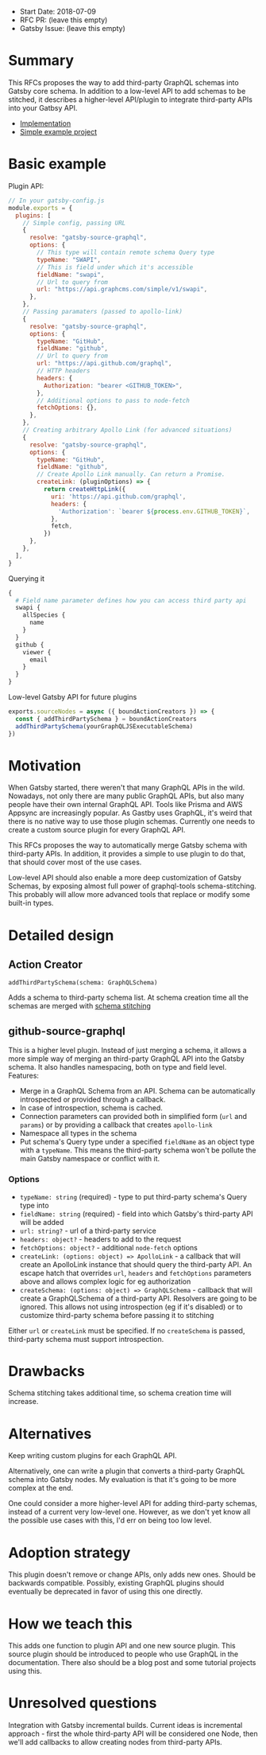 - Start Date: 2018-07-09
- RFC PR: (leave this empty)
- Gatsby Issue: (leave this empty)

# Summary

This RFCs proposes the way to add third-party GraphQL schemas into Gatsby core schema. In addition to a low-level API to add schemas to be stitched, it describes a higher-level API/plugin to integrate third-party APIs into your Gatbsy API.

* [Implementation](https://github.com/gatsbyjs/gatsby/tree/graphql/schema-stitching)
* [Simple example project](https://github.com/freiksenet/gatsby-github-displayer)

# Basic example

Plugin API:

```js
// In your gatsby-config.js
module.exports = {
  plugins: [
    // Simple config, passing URL
    {
      resolve: "gatsby-source-graphql",
      options: {
        // This type will contain remote schema Query type
        typeName: "SWAPI",
        // This is field under which it's accessible
        fieldName: "swapi",
        // Url to query from
        url: "https://api.graphcms.com/simple/v1/swapi",
      },
    },
    // Passing paramaters (passed to apollo-link)
    {
      resolve: "gatsby-source-graphql",
      options: {
        typeName: "GitHub",
        fieldName: "github",
        // Url to query from
        url: "https://api.github.com/graphql",
        // HTTP headers
        headers: {
          Authorization: "bearer <GITHUB_TOKEN>",
        },
        // Additional options to pass to node-fetch
        fetchOptions: {},
      },
    },
    // Creating arbitrary Apollo Link (for advanced situations)
    {
      resolve: "gatsby-source-graphql",
      options: {
        typeName: "GitHub",
        fieldName: "github",
        // Create Apollo Link manually. Can return a Promise.
        createLink: (pluginOptions) => {
          return createHttpLink({
            uri: 'https://api.github.com/graphql',
            headers: {
              'Authorization': `bearer ${process.env.GITHUB_TOKEN}`,
            },
            fetch,
          })
      },
    },
  ],
}
```

Querying it

```graphql
{
  # Field name parameter defines how you can access third party api
  swapi {
    allSpecies {
      name
    }
  }
  github {
    viewer {
      email
    }
  }
}
```

Low-level Gatsby API for future plugins

```js
exports.sourceNodes = async ({ boundActionCreators }) => {
  const { addThirdPartySchema } = boundActionCreators
  addThirdPartySchema(yourGraphQLJSExecutableSchema)
})
```

# Motivation

When Gatsby started, there weren't that many GraphQL APIs in the wild. Nowadays, not only there are many public GraphQL APIs, but also many people have their own internal GraphQL API. Tools like Prisma and AWS Appsync are increasingly popular. As Gastby uses GraphQL, it's weird that there is no native way to use those plugin schemas. Currently one needs to create a custom source plugin for every GraphQL API.

This RFCs proposes the way to automatically merge Gatsby schema with third-party APIs. In addition, it provides a simple to use plugin to do that, that should cover most of the use cases.

Low-level API should also enable a more deep customization of Gatsby Schemas, by exposing almost full power of graphql-tools schema-stitching. This probably will allow more advanced tools that replace or modify some built-in types.

# Detailed design

## Action Creator

`addThirdPartySchema(schema: GraphQLSchema)`

Adds a schema to third-party schema list. At schema creation time all the schemas are merged with [schema stitching](https://www.apollographql.com/docs/graphql-tools/schema-stitching.html)

## github-source-graphql

This is a higher level plugin. Instead of just merging a schema, it allows a more simple way of merging an third-party GraphQL API into the Gatsby schema. It also handles namespacing, both on type and field level. Features:

* Merge in a GraphQL Schema from an API. Schema can be automatically introspected or provided through a callback.
* In case of introspection, schema is cached.
* Connection parameters can provided both in simplified form (`url` and `params`) or by providing a callback that creates `apollo-link`
* Namespace all types in the schema
* Put schema's Query type under a specified `fieldName` as an object type with a `typeName`. This means the third-party schema won't be pollute the main Gatsby namespace or conflict with it.

### Options

* `typeName: string` (required) - type to put third-party schema's Query type into
* `fieldName: string` (required) - field into which Gatsby's third-party API will be added
* `url: string?` - url of a third-party service
* `headers: object?` - headers to add to the request
* `fetchOptions: object?` - additional `node-fetch` options
* `createLink: (options: object) => ApolloLink` - a callback that will create an ApolloLink instance that should query the third-party API. An escape hatch that overrides `url`, `headers` and `fetchOptions` parameters above and allows complex logic for eg authorization
* `createSchema: (options: object) => GraphQLSchema` - callback that will create a GraphQLSchema of a third-party API. Resolvers are going to be ignored. This allows not using introspection (eg if it's disabled) or to customize third-party schema before passing it to stitching

Either `url` or `createLink` must be specified. If no `createSchema` is passed, third-party schema must support introspection.

# Drawbacks

Schema stitching takes additional time, so schema creation time will increase.

# Alternatives

Keep writing custom plugins for each GraphQL API.

Alternatively, one can write a plugin that converts a third-party GraphQL schema into Gatsby nodes. My evaluation is that it's going to be more complex at the end.

One could consider a more higher-level API for adding third-party schemas, instead of a current very low-level one. However, as we don't yet know all the possible use cases with this, I'd err on being too low level.

# Adoption strategy

This plugin doesn't remove or change APIs, only adds new ones. Should be backwards compatible. Possibly, existing GraphQL plugins should eventually be deprecated in favor of using this one directly.

# How we teach this

This adds one function to plugin API and one new source plugin. This source plugin should be introduced to people who use GraphQL in the documentation. There also should be a blog post and some tutorial projects using this.

# Unresolved questions

Integration with Gatsby incremental builds. Current ideas is incremental approach - first the whole third-party API will be considered one Node, then we'll add callbacks to allow creating nodes from third-party APIs.
